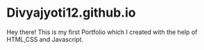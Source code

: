 # Divyajyoti12.github.io
Hey there!
This is my first Portfolio which I created with the help of HTML,CSS and Javascript.

